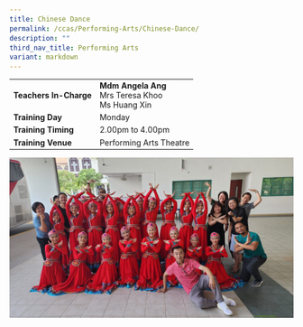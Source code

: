 ```yaml
---
title: Chinese Dance
permalink: /ccas/Performing-Arts/Chinese-Dance/
description: ""
third_nav_title: Performing Arts
variant: markdown
---
```

| | |
| --- | ---|
| **Teachers In-Charge** |**Mdm Angela Ang**<br>Mrs Teresa Khoo<br>Ms Huang Xin<br>
|**Training Day**|Monday
|**Training Timing**|2.00pm to 4.00pm
|**Training Venue**|Performing Arts Theatre

![](/images/CCA/WhatsApp_Image_2024_04_05_at_12_56_05_PM__1_.jpg)